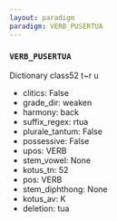 ```yaml
---
layout: paradigm
paradigm: VERB_PUSERTUA
---
```

### ` VERB_PUSERTUA `

Dictionary class52 t~r u
* clitics: False
* grade_dir: weaken
* harmony: back
* suffix_regex: rtua
* plurale_tantum: False
* possessive: False
* upos: VERB
* stem_vowel: None
* kotus_tn: 52
* pos: VERB
* stem_diphthong: None
* kotus_av: K
* deletion: tua
